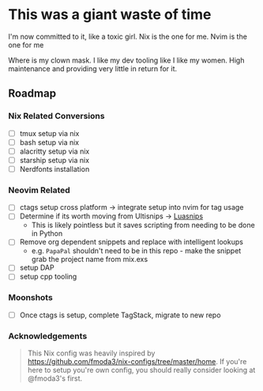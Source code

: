 # This was a giant waste of time
I'm now committed to it, like a toxic girl. Nix is the one for me.
Nvim is the one for me

Where is my clown mask. I like my dev tooling like I like my women. High maintenance and providing very little in return for it.


## Roadmap

### Nix Related Conversions
- [ ] tmux setup via nix
- [ ] bash setup via nix
- [ ] alacritty setup via nix
- [ ] starship setup via nix
- [ ] Nerdfonts installation 

### Neovim Related
- [ ] ctags setup cross platform -> integrate setup into nvim for tag usage
- [ ] Determine if its worth moving from Ultisnips -> [Luasnips](https://github.com/L3MON4D3/LuaSnip)
    * This is likely pointless but it saves scripting from needing to be done in Python
- [ ] Remove org dependent snippets and replace with intelligent lookups
    * e.g. `PapaPal` shouldn't need to be in this repo - make the snippet grab the project name from mix.exs
- [ ] setup DAP 
- [ ] setup cpp tooling

### Moonshots
- [ ] Once ctags is setup, complete TagStack, migrate to new repo


### Acknowledgements
> This Nix config was heavily inspired by https://github.com/fmoda3/nix-configs/tree/master/home. If you're here to setup you're own config,  you should really consider looking at @fmoda3's first.
